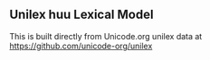 Unilex huu Lexical Model
----------------------

This is built directly from Unicode.org unilex data at
https://github.com/unicode-org/unilex
